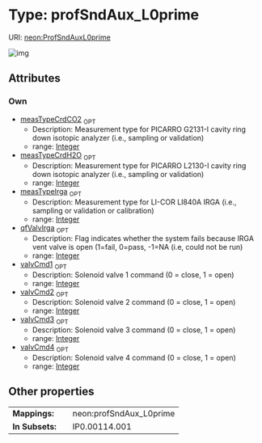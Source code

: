 
# Type: profSndAux_L0prime




URI: [neon:ProfSndAuxL0prime](https://data.neonscience.org/ProfSndAuxL0prime)


![img](http://yuml.me/diagram/nofunky;dir:TB/class/)

## Attributes


### Own

 * [measTypeCrdCO2](measTypeCrdCO2.md)  <sub>OPT</sub>
    * Description: Measurement type for PICARRO G2131-I cavity ring down isotopic analyzer (i.e., sampling or validation)
    * range: [Integer](types/Integer.md)
 * [measTypeCrdH2O](measTypeCrdH2O.md)  <sub>OPT</sub>
    * Description: Measurement type for PICARRO L2130-I cavity ring down isotopic analyzer (i.e., sampling or validation)
    * range: [Integer](types/Integer.md)
 * [measTypeIrga](measTypeIrga.md)  <sub>OPT</sub>
    * Description: Measurement type for LI-COR LI840A IRGA (i.e., sampling or validation or calibration)
    * range: [Integer](types/Integer.md)
 * [qfValvIrga](qfValvIrga.md)  <sub>OPT</sub>
    * Description: Flag indicates whether the system fails because IRGA vent valve is open (1=fail, 0=pass, -1=NA (i.e, could not be run)
    * range: [Integer](types/Integer.md)
 * [valvCmd1](valvCmd1.md)  <sub>OPT</sub>
    * Description: Solenoid valve 1 command (0 = close, 1 = open)
    * range: [Integer](types/Integer.md)
 * [valvCmd2](valvCmd2.md)  <sub>OPT</sub>
    * Description: Solenoid valve 2 command (0 = close, 1 = open)
    * range: [Integer](types/Integer.md)
 * [valvCmd3](valvCmd3.md)  <sub>OPT</sub>
    * Description: Solenoid valve 3 command (0 = close, 1 = open)
    * range: [Integer](types/Integer.md)
 * [valvCmd4](valvCmd4.md)  <sub>OPT</sub>
    * Description: Solenoid valve 4 command (0 = close, 1 = open)
    * range: [Integer](types/Integer.md)

## Other properties

|  |  |  |
| --- | --- | --- |
| **Mappings:** | | neon:profSndAux_L0prime |
| **In Subsets:** | | IP0.00114.001 |

